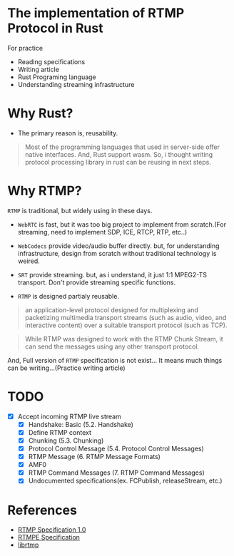 The implementation of RTMP Protocol in Rust
===

For practice
- Reading specifications
- Writing article
- Rust Programing language
- Understanding streaming infrastructure

# Why Rust?
- The primary reason is, reusability.
> Most of the programming languages that used in server-side offer native interfaces.
> And, Rust support wasm.
> So, i thought writing protocol processing library in rust can be reusing in next steps.

# Why RTMP?
`RTMP` is traditional, but widely using in these days.
- `WebRTC` is fast, but it was too big project to implement from scratch.(For streaming, need to implement SDP, ICE, RTCP, RTP, etc..)
- `WebCodecs` provide video/audio buffer directly. but, for understanding infrastructure, design from scratch without traditional technology is weired.
- `SRT` provide streaming. but, as i understand, it just 1:1 MPEG2-TS transport. Don't provide streaming specific functions.

- `RTMP` is designed partialy reusable.

> an application-level protocol designed for multiplexing and packetizing multimedia transport streams (such as audio, video, and interactive content) over a suitable transport protocol (such as TCP).

> While RTMP was designed to work with the RTMP Chunk Stream, it can send the messages using any other transport protocol.

And, Full version of `RTMP` specification is not exist...
It means much things can be writing...(Practice writing article)

# TODO
- [x] Accept incoming RTMP live stream
  - [x] Handshake: Basic (5.2. Handshake)
  - [x] Define RTMP context
  - [x] Chunking (5.3. Chunking)
  - [x] Protocol Control Message (5.4. Protocol Control Messages)
  - [x] RTMP Message (6. RTMP Message Formats)
  - [x] AMF0
  - [x] RTMP Command Messages (7. RTMP Command Messages)
  - [x] Undocumented specifications(ex. FCPublish, releaseStream, etc.)

# References
- [RTMP Specification 1.0](https://www.adobe.com/content/dam/acom/en/devnet/rtmp/pdf/rtmp_specification_1.0.pdf)
- [RTMPE Specification](https://www.cs.cmu.edu/~dst/Adobe/Gallery/RTMPE.txt)
- [librtmp](https://github.com/ossrs/librtmp)
